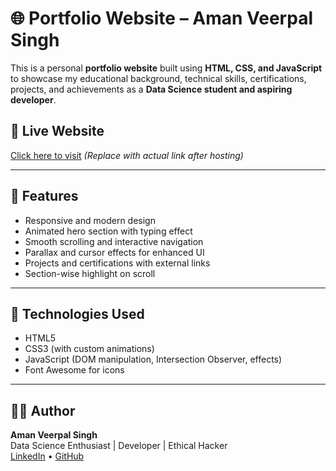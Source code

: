 # 🌐 Portfolio Website – Aman Veerpal Singh

This is a personal **portfolio website** built using **HTML, CSS, and JavaScript** to showcase my educational background, technical skills, certifications, projects, and achievements as a **Data Science student and aspiring developer**.

## 🔗 Live Website  
[Click here to visit](https://your-username.github.io/portfolio-website) *(Replace with actual link after hosting)*

---

## 📌 Features
- Responsive and modern design
- Animated hero section with typing effect
- Smooth scrolling and interactive navigation
- Parallax and cursor effects for enhanced UI
- Projects and certifications with external links
- Section-wise highlight on scroll

---

## 🚀 Technologies Used
- HTML5  
- CSS3 (with custom animations)  
- JavaScript (DOM manipulation, Intersection Observer, effects)  
- Font Awesome for icons

---

## 👨‍💻 Author
**Aman Veerpal Singh**  
Data Science Enthusiast | Developer | Ethical Hacker  
[LinkedIn](https://www.linkedin.com/in/aman-v-singh-b72802262/) • [GitHub](https://github.com/amandatascientist)